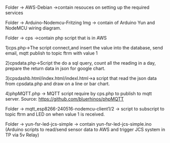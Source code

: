 Folder -> AWS-Debian ->contain resouces on setting up the required services

Folder -> Arduino-Nodemcu-Fritzing Img -> contain of Arduino Yun and NodeMCU wiring diagram.

Folder -> cps ->contain php script that is in AWS

1)cps.php->The script connect,and insert the value into the database, send email, mqtt publish to topic ftrm with value 1

2)cpsdata.php->Script the do a sql query, count all the reading in a day, prepare the return data in json for google chart.

3)cpsdashb.html/index.html/indexl.html->a script that read the json data from cpsdata.php and draw on a line or bar chart.

4)phpMQTT.php -> MQTT script require by cps.php to publish to mqtt server. Source: https://github.com/bluerhinos/phpMQTT

Folder -> mqtt_esp8266-240516-nodemcu-client1/2 -> script to subscript to topic ftrm and LED on when value 1 is received.

Folder -> yun-fsr-led-jcs-simple -> contain yun-fsr-led-jcs-simple.ino (Arduino scripts to read/send sensor data to AWS and trigger JCS system in TP via 5v Relay)
